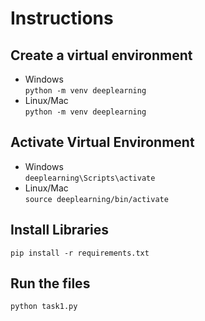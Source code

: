 # Instructions
## Create a virtual environment  
 * Windows  
 `python -m venv deeplearning`
 * Linux/Mac  
 `python -m venv deeplearning`
## Activate Virtual Environment
 * Windows  
 `deeplearning\Scripts\activate`
 * Linux/Mac  
 `source deeplearning/bin/activate`
## Install Libraries
`pip install -r requirements.txt`
## Run the files  
`python task1.py`  